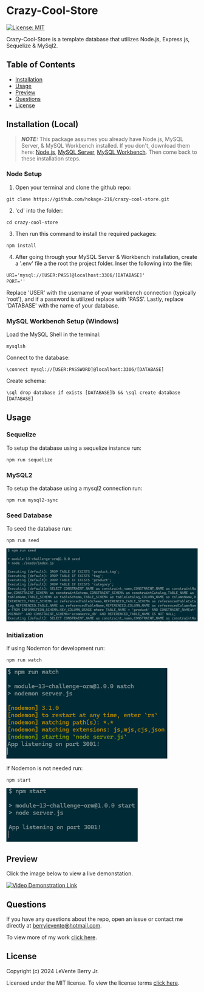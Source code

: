 # Crazy-Cool-Store

[![License: MIT](https://img.shields.io/badge/License-MIT-yellow.svg)](https://opensource.org/licenses/MIT)

Crazy-Cool-Store is a template database that utilizes Node.js, Express.js, Sequelize & MySql2.

## Table of Contents
- [Installation](#installation)
- [Usage](#usage)
- [Preview](#usage)
- [Questions](#questions)
- [License](#license)

## Installation (Local)

> **_NOTE:_**
> This package assumes you already have Node.js, MySQL Server, & MySQL Workbench installed. If you don't, download them here: [Node.js](https://nodejs.org/en/download), [MySQL Server](https://dev.mysql.com/downloads/mysql/), [MySQL Workbench](https://dev.mysql.com/downloads/workbench/). Then come back to these installation steps.

### Node Setup

1. Open your terminal and clone the github repo:

```
git clone https://github.com/hokage-216/crazy-cool-store.git
```

2. 'cd' into the folder:

```
cd crazy-cool-store
```

3. Then run this command to install the required packages:

```
npm install
```

4. After going through your MySQL Server & Workbench installation, create a '.env' file a the root the project folder. Inser the following into the file:

```
URI='mysql://[USER:PASS]@localhost:3306/[DATABASE]'
PORT=''
```

Replace 'USER' with the username of your workbench connection (typically 'root'), and if a password is utilized replace with 'PASS'. Lastly, replace 'DATABASE' with the name of your database.

### MySQL Workbench Setup (Windows)

Load the MySQL Shell in the terminal:

```
mysqlsh
```

Connect to the database:

```
\connect mysql://[USER:PASSWORD]@localhost:3306/[DATABASE]
```

Create schema:

```
\sql drop database if exists [DATABASE]b && \sql create database [DATABASE]
```

## Usage

### Sequelize

To setup the database using a sequelize instance run:

```
npm run sequelize
```

### MySQL2

To setup the database using a mysql2 connection run:

```
npm run mysql2-sync
```

### Seed Database

To seed the database run:

```
npm run seed
```

![Seed Example](./res/npm-seed.png)

### Initialization

If using Nodemon for development run:

```
npm run watch
```

![Nodemon Example](./res/npm-watch.png)

If Nodemon is not needed run:

```
npm start
```

![Start Example](./res/npm-start.png)


## Preview

Click the image below to view a live demonstation.

[![Video Demonstration Link](https://img.youtube.com/vi/An23xTScjgg/maxresdefault.jpg)](https://youtu.be/An23xTScjgg)

## Questions

If you have any questions about the repo, open an issue or contact me directly at berrylevente@hotmail.com.

To view more of my work [click here](https://github.com/hokage-216/).

## License

Copyright (c) 2024 LeVente Berry Jr.

Licensed under the MIT license. To view the license terms [click here](https://opensource.org/licenses/MIT).